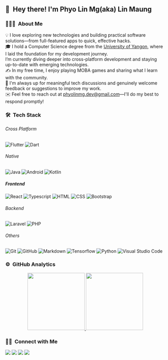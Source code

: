 
## 👋 &nbsp;Hey there! I'm Phyo Lin Mg(aka) Lin Maung

### 👨🏻‍💻 &nbsp;About Me

💡 I love exploring new technologies and building practical software solutions—from full-featured apps to quick, effective hacks.  
🎓 I hold a Computer Science degree from the [University of Yangon](https://www.uy.edu.mm/computer-studies/), where I laid the foundation for my development journey.  
I’m currently diving deeper into cross-platform development and staying up-to-date with emerging technologies.  
 ✍️ In my free time, I enjoy playing MOBA games and sharing what I learn with the community.  
💬 I'm always up for meaningful tech discussions and genuinely welcome feedback or suggestions to improve my work.  
✉️ Feel free to reach out at [phyolinmg.dev@gmail.com](mailto:phyolinmg.dev@gmail.com)—I'll do my best to respond promptly!


### 🛠 &nbsp;Tech Stack

######  Cross Platform
![Flutter](https://img.shields.io/badge/-Flutter-333333?style=flat&logo=flutter&logoColor=46d1fd)
![Dart](https://img.shields.io/badge/-Dart-333333?style=flat&logo=dart&logoColor=46d1fd)

######  Native
![Java](https://img.shields.io/badge/-Java-333333?style=flat&logo=Java&logoColor=FFA518) ![Android](https://img.shields.io/badge/-Android-333333?style=flat&logo=android) ![Kotlin](https://img.shields.io/badge/-Kotlin-333333?style=flat&logo=kotlin)

##### Frontend
![React](https://img.shields.io/badge/-React-333333?style=flat&logo=React) ![Typescript](https://img.shields.io/badge/-TypeScript-333333?style=flat&logo=TypeScript) ![HTML](https://img.shields.io/badge/-HTML-333333?style=flat&logo=HTML5) ![CSS](https://img.shields.io/badge/-CSS-333333?style=flat&logo=CSS3&logoColor=1572B6) ![Bootstrap](https://img.shields.io/badge/-Bootstrap-333333?style=flat&logo=bootstrap&logoColor=563D7C)


######  Backend
 ![Laravel](https://img.shields.io/badge/-Laravel-333333?style=flat&logo=laravel) ![PHP](https://img.shields.io/badge/-PHP-333333?style=flat&logo=PHP)

######  Others
![Git](https://img.shields.io/badge/-Git-333333?style=flat&logo=git) ![GitHub](https://img.shields.io/badge/-GitHub-333333?style=flat&logo=github) ![Markdown](https://img.shields.io/badge/-Markdown-333333?style=flat&logo=markdown) ![Tensorflow](https://img.shields.io/badge/-Tensorflow-333333?style=flat&logo=tensorflow) ![Python](https://img.shields.io/badge/-Python-333333?style=flat&logo=python) ![Visual Studio Code](https://img.shields.io/badge/-Visual%20Studio%20Code-333333?style=flat&logo=visual-studio-code)



### ⚙️ &nbsp;GitHub Analytics

<p align="center">
<a href="https://github.com/PhyoLinMg">
  <img height="180em" src="https://github-readme-stats-eight-theta.vercel.app/api?username=PhyoLinMg&show_icons=true&theme=dark&include_all_commits=true&count_private=true"/>
  <img height="180em" src="https://github-readme-stats-eight-theta.vercel.app/api/top-langs/?username=PhyoLinMg&layout=compact&langs_count=8&theme=dark"/>
</a>
</p>

<!-- [![GitHub Streak](https://github-readme-streak-stats.herokuapp.com/?user=PhyoLinMg&theme=dark)](https://git.io/streak-stats) -->


### 🤝🏻 &nbsp;Connect with Me

<p align="start">
<a href="https://www.linkedin.com/in/lin-maung-b62a601b2/"><img src="https://img.shields.io/badge/-My LinkedIn Profile-0077B5?style=flat-square&logo=Linkedin&logoColor=white"/></a>
<a href="mailto:gangsterplm@gmail.com"><img src="https://img.shields.io/badge/-Email Me-D14836?style=flat-square&logo=Gmail&logoColor=white"/></a>
<a href="https://facebook.com/gangsterplm"><img src="https://img.shields.io/badge/-My Facebook Profile-1877F2?style=flat-square&logo=Facebook&logoColor=white"/></a>
<a href="https://twitter.com/linmg09755832"><img src="https://img.shields.io/badge/-My Twitter-1da1f2?style=flat-square&logo=twitter&logoColor=white"/></a>
</p>
